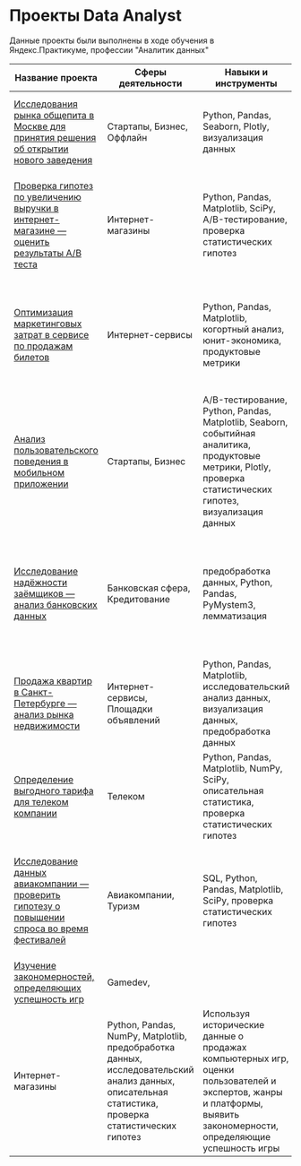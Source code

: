 # Проекты Data Analyst

Данные проекты были выполнены в ходе обучения в Яндекс.Практикуме, профессии "Аналитик данных"

| Название проекта            | Сферы деятельности     | Навыки и инструменты        | Задачи проекта              |
| --------------------        | ---------------------  |---------------------------- |---------------------------- |
| [Исследования рынка общепита в Москве для принятия решения об открытии нового заведения](Market_research/Market_research.ipynb) |Стартапы, Бизнес, Оффлайн|Python, Pandas, Seaborn, Plotly, визуализация данных|Исследование рынка общественного питания на основе открытых данных, подготовка презентации для инвесторов|  
|[Проверка гипотез по увеличению выручки в интернет-магазине — оценить результаты A/B теста](AB-test/AB-test.ipynb)| Интернет-магазины|Python, Pandas, Matplotlib, SciPy, A/B-тестирование, проверка статистических гипотез|Используя данные интернет-магазина приоритезировать гипотезы, произвести оценку результатов A/B-тестирования различными методами|  
|[Оптимизация маркетинговых затрат в сервисе по продажам билетов](Cohort_analysis/Cohort_analysis.ipynb)|Интернет-сервисы|Python, Pandas, Matplotlib, когортный анализ, юнит-экономика, продуктовые метрики|На основе данных о посещениях сервиса изучить, как люди пользуются продуктом, когда они начинают покупать, сколько денег приносит каждый клиент, когда он окупается|  
|[Анализ пользовательского поведения в мобильном приложении](AAB-test(user_behavior)/AAB-test(user_behavior).ipynb)|Стартапы, Бизнес|A/B-тестирование, Python, Pandas, Matplotlib, Seaborn, событийная аналитика, продуктовые метрики, Plotly, проверка статистических гипотез, визуализация данных|На основе данных использования мобильного приложения для продажи продуктов питания проанализировать воронку продаж, а также оценить результаты A/A/B-тестирования|
|[Исследование надёжности заёмщиков — анализ банковских данных](Credit_score/For_credit_score.ipynb)|Банковская сфера, Кредитование|предобработка данных, Python, Pandas, PyMystem3, лемматизация|На основе статистики о платёжеспособности клиентов исследовать влияет ли семейное положение и количество детей клиента на факт возврата кредита в срок|  
|[Продажа квартир в Санкт-Петербурге — анализ рынка недвижимости](Research_of_apartments_for_sale/Research_of_apartments_for_sale.ipynb)|Интернет-сервисы, Площадки объявлений|Python, Pandas, Matplotlib, исследовательский анализ данных, визуализация данных, предобработка данных|Используя данные сервиса по продаже квартир, определить рыночную стоимость объектов недвижимости и типичные параметры квартир|  
|[Определение выгодного тарифа для телеком компании](Finding_a_favorable_tariff/Finding_a_favorable_tariff.ipynb)|Телеком|Python, Pandas, Matplotlib, NumPy, SciPy, описательная статистика, проверка статистических гипотез|На основе данных клиентов оператора сотовой связи проанализировать поведение клиентов и поиск оптимального тарифа|  
|[Исследование данных авиакомпании — проверить гипотезу о повышении спроса во время фестивалей](Airline_data_research/Airline_data_research.ipynb)|Авиакомпании, Туризм|SQL, Python, Pandas, Matplotlib, SciPy, проверка статистических гипотез|Произвести выгрузки и подготовку данных авиакомпаний с помощью SQL, проверить гипотезу о различии среднего спроса на билеты во время различных событий|  
|[Изучение закономерностей, определяющих успешность игр](Search_for_parameters_of_game_success/Search_for_parameters_of_game_success.ipynb)|Gamedev,
Интернет-магазины|Python, Pandas, NumPy, Matplotlib, предобработка данных, исследовательский анализ данных, описательная статистика, проверка статистических гипотез|Используя исторические данные о продажах компьютерных игр, оценки пользователей и экспертов, жанры и платформы, выявить закономерности, определяющие успешность игры|  
